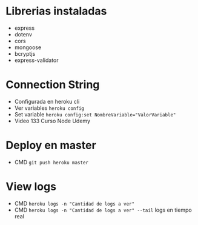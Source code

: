 # Librerias instaladas
 - express
 - dotenv
 - cors
 - mongoose
 - bcryptjs
 - express-validator

 # Connection String
 - Configurada en heroku cli
 - Ver variables ```heroku config```
 - Set variable ```heroku config:set NombreVariable="ValorVariable"```
 - Video 133 Curso Node Udemy
  
  # Deploy en master
  - CMD ```git push heroku master```

  # View logs
  - CMD ```heroku logs -n "Cantidad de logs a ver"```
  - CMD ```heroku logs -n "Cantidad de logs a ver" --tail``` logs en tiempo real